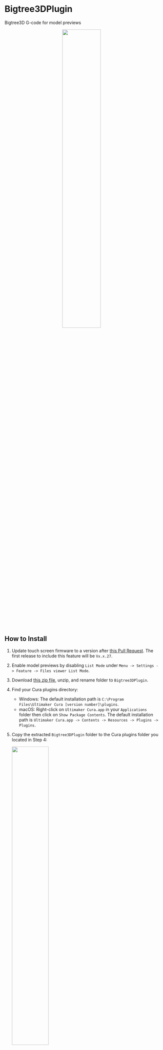# Bigtree3DPlugin
Bigtree3D G-code for model previews
<p align="center"><img src="https://user-images.githubusercontent.com/38851044/87516630-47d66c80-c6b0-11ea-9831-aa67aa531a3d.png" width="50%"></p>

## How to Install
1. Update touch screen firmware to a version after [this Pull Request](https://github.com/bigtreetech/BIGTREETECH-TouchScreenFirmware/pull/844). The first release to include this feature will be `Vx.x.27`.
2. Enable model previews by disabling `List Mode` under `Menu -> Settings -> Feature -> Files viewer List Mode`.
3. Download [this zip file](https://github.com/bigtreetech/Bigtree3DPlugin/archive/master.zip), unzip, and rename folder to `Bigtree3DPlugin`.
4. Find your Cura plugins directory:
   * Windows: The default installation path is `C:\Program Files\Ultimaker Cura [version number]\plugins`.
   * macOS: Right-click on `Ultimaker Cura.app` in your `Applications` folder then click on `Show Package Contents`. The default installation path is `Ultimaker Cura.app -> Contents -> Resources -> Plugins -> Plugins`.
5. Copy the extracted `Bigtree3DPlugin` folder to the Cura plugins folder you located in Step 4:
   
   <img src="https://user-images.githubusercontent.com/38851044/87514486-e52fa180-c6ac-11ea-89e1-872d3da7e77c.png" width="50%">
6. Open the STL model in Cura and click `Slice`.
7. Click the small up arrow on the right and select `Save as Bigtree3D format`:
   
   <img src="https://user-images.githubusercontent.com/38851044/87514825-6dae4200-c6ad-11ea-9526-585325a38b33.png" width="50%">
8. Model preview is now available:
   
   <img src="https://user-images.githubusercontent.com/38851044/87516630-47d66c80-c6b0-11ea-9831-aa67aa531a3d.png" width="45%">

   <img src="https://user-images.githubusercontent.com/38851044/87516942-c3381e00-c6b0-11ea-9620-3397978b99fb.png" width="45%">

## Which version of hardware supports this feature?
 * All versions of touch screen hardware released by BIGTREETECH support this feature as long as the firmware is updated, including TFT24/TFT28/TFT35/TFT43/TFT50/TFT70...
